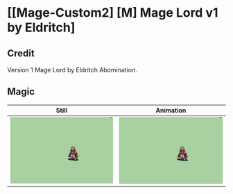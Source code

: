 # [\[Mage-Custom2\] \[M\] Mage Lord v1 by Eldritch]

## Credit

Version 1 Mage Lord by Eldritch Abomination.
	
## Magic

| Still | Animation |
| :---: | :-------: |
| ![Magic still](./Magic_000.png) | ![Magic animation](./Magic.gif) |
